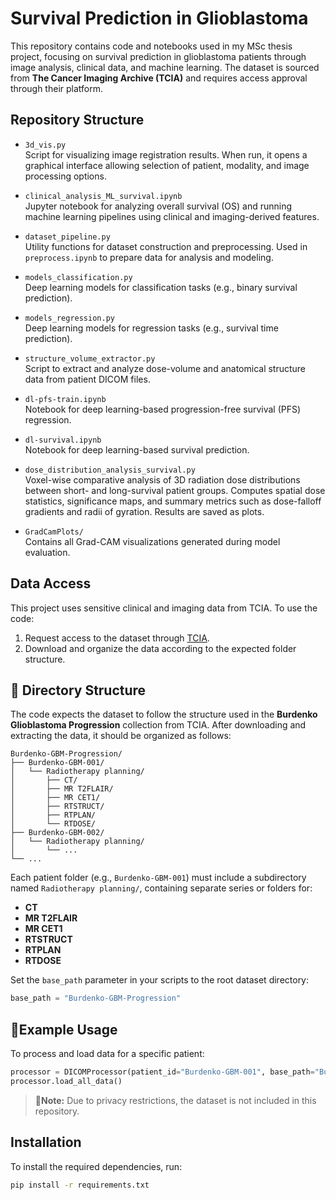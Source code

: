 # Survival Prediction in Glioblastoma

This repository contains code and notebooks used in my MSc thesis project, focusing on survival prediction in glioblastoma patients through image analysis, clinical data, and machine learning. The dataset is sourced from **The Cancer Imaging Archive (TCIA)** and requires access approval through their platform.

## Repository Structure

- `3d_vis.py`  
  Script for visualizing image registration results. When run, it opens a graphical interface allowing selection of patient, modality, and image processing options.

- `clinical_analysis_ML_survival.ipynb`  
  Jupyter notebook for analyzing overall survival (OS) and running machine learning pipelines using clinical and imaging-derived features.

- `dataset_pipeline.py`  
  Utility functions for dataset construction and preprocessing. Used in `preprocess.ipynb` to prepare data for analysis and modeling.

- `models_classification.py`  
  Deep learning models for classification tasks (e.g., binary survival prediction).

- `models_regression.py`  
  Deep learning models for regression tasks (e.g., survival time prediction).

- `structure_volume_extractor.py`  
  Script to extract and analyze dose-volume and anatomical structure data from patient DICOM files.

- `dl-pfs-train.ipynb`  
  Notebook for deep learning-based progression-free survival (PFS) regression.

- `dl-survival.ipynb`  
  Notebook for deep learning-based survival prediction.

- `dose_distribution_analysis_survival.py`  
  Voxel-wise comparative analysis of 3D radiation dose distributions between short- and long-survival patient groups. Computes spatial dose statistics, significance maps, and summary metrics such as dose-falloff gradients and radii of gyration. Results are saved as plots.

- `GradCamPlots/`  
  Contains all Grad-CAM visualizations generated during model evaluation.

## Data Access

This project uses sensitive clinical and imaging data from TCIA. To use the code:

1. Request access to the dataset through [TCIA](https://www.cancerimagingarchive.net/).
2. Download and organize the data according to the expected folder structure.

## 📂 Directory Structure

The code expects the dataset to follow the structure used in the **Burdenko Glioblastoma Progression** collection from TCIA. After downloading and extracting the data, it should be organized as follows:

```text
Burdenko-GBM-Progression/
├── Burdenko-GBM-001/
│   └── Radiotherapy planning/
│       ├── CT/
│       ├── MR T2FLAIR/
│       ├── MR CET1/
│       ├── RTSTRUCT/
│       ├── RTPLAN/
│       └── RTDOSE/
├── Burdenko-GBM-002/
│   └── Radiotherapy planning/
│       └── ...
└── ...
```
Each patient folder (e.g., `Burdenko-GBM-001`) must include a subdirectory named `Radiotherapy planning/`, containing separate series or folders for:
- **CT**
- **MR T2FLAIR**
- **MR CET1**
- **RTSTRUCT**
- **RTPLAN**
- **RTDOSE**

Set the `base_path` parameter in your scripts to the root dataset directory:

```python
base_path = "Burdenko-GBM-Progression"
```
## 🧪Example Usage
To process and load data for a specific patient:
```python
processor = DICOMProcessor(patient_id="Burdenko-GBM-001", base_path="Burdenko-GBM-Progression")
processor.load_all_data()
```
>📌**Note:** Due to privacy restrictions, the dataset is not included in this repository.

## Installation

To install the required dependencies, run:

```bash
pip install -r requirements.txt
